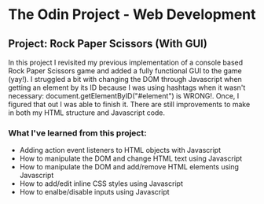 # The Odin Project - Web Development #
## Project: Rock Paper Scissors (With GUI) ##
In this project I revisited my previous implementation of a console based Rock Paper Scissors game
and added a fully functional GUI to the game (yay!). I struggled a bit with changing the DOM through Javascript
when getting an element by its ID because I was using hashtags when it wasn't necessary: document.getElementByID("#element")
is WRONG!. Once, I figured that out I was able to finish it. There are still improvements to make in both my HTML structure
and Javascript code.

### What I've learned from this project: ###
* Adding action event listeners to HTML objects with Javascript
* How to manipulate the DOM and change HTML text using Javascript
* How to manipulate the DOM and add/remove HTML elements using Javascript
* How to add/edit inline CSS styles using Javascript
* How to enalbe/disable inputs using Javascript